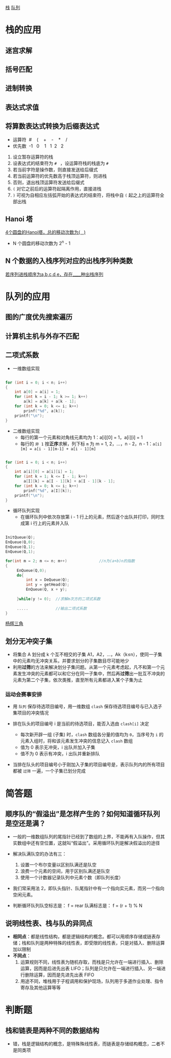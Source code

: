 [栈](https://git.acwing.com/ZagY/learn-data-structures/-/tree/main/Stack)
[队列](https://git.acwing.com/ZagY/learn-data-structures/-/tree/main/Queue)
# 栈的应用
## 迷宫求解
## 括号匹配
## 进制转换
## 表达式求值
## 将算数表达式转换为后缀表达式
- 运算符  #    (    +    -    *    /
- 优先数  -1   0    1   1  2   2
1. 设立暂存运算符的栈
2. 设表达式的结束符为 `# ` ，设运算符栈的栈底为 `#`
3. 若当前字符是操作数，则直接发送给后缀式
4. 若当前运算符的优先数高于栈顶运算符，则进栈
5. 否则，退出栈顶运算符发送给后缀式
6. `(` 对它之前后的运算符起隔离作用，直接进栈
7. `)` 可视为自相应左括弧开始的表达式的结束符，将栈中自 `(` 起之上的运算符全部出栈

## Hanoi 塔
[4个圆盘的Hanoi塔，总的移动次数为(   )](https://www.nowcoder.com/questionTerminal/00a6dbdb815c49079022518c63b7d24b)
- N 个圆盘的移动次数为 2<sup>n</sup> - 1

## N 个数据的入栈序列对应的出栈序列种类数
[若序列进栈顺序为a,b,c,d,e，存在____种出栈序列](https://www.nowcoder.com/questionTerminal/2257e8d9d90a41959147dee462ae5a56)

# 队列的应用
## 图的广度优先搜索遍历
## 计算机主机与外存不匹配
## 二项式系数
- 一维数组实现 
```cpp

for (int i = 0; i < n; i++)
{
	int a[0] = a[i] = 1;
	for (int k = i - 1; k >= 1; k++)
		a[k] = a[k] + a[k - 1];
	for (int k = 0; k <= i; k++)
		prinf("%d", a[k]);
	printf("\n");
}
```

- 二维数组实现
	- 每行的第一个元素和对角线元素均为 1：a[i][0] = 1，a[i][i] = 1
	- 每行的 `非 1` 按**正序**求解，列下标 `m` 为 m = 1, 2，...，n - 2，n - 1：`a[i][m] = a[i - 1][m-1] + a[i - 1][m]`

```cpp

for (int i = 0; i < n; i++)
{
	int a[i][0] = a[i][i] = 1;
	for (int k = 1; k <= I - 1; k++)
		a[I][k] = a[I - 1][k] + a[I - 1][k - 1];
	for (int k = 0; k <= i; k++)
		prinf("%d", a[I][k]);
	printf("\n");
}
```
- 循环队列实现 
	- 在循环队列中依次存放第 i - 1 行上的元素，然后逐个出队并打印，同时生成第 i 行上的元素并入队

```cpp

InitQueue(Q);
EnQueue(Q,0);  
EnQueue(Q,1); 
EnQueue(Q,1); 

for(int m = 2; m <= n; m++)              //n为(a+b)n的指数
{   
     EnQueue(Q,0);
     do{ 
		 int x = DeQueue(Q);
		 int y = getHead(Q);
		 EnQueue(Q, x + y);
		 
     }while(y != 0);  //求解m次方的二项式系数
	
     .....            //输出二项式系数
}
```

[杨辉三角](https://blog.51cto.com/u_15672212/5381696)
	
## 划分无冲突子集
- 将集合 A 划分成 k 个互不相交的子集 A1，A2，…，Ak（k≤n），使同一子集中的元素均无冲突关系，并要求划分的子集数目尽可能地少
- 利用**过筛**的方法来解决划分子集问题。从第一个元素考虑起，凡不和第一个元素发生冲突的元素都可以和它分在同一子集中，然后再**过筛**出一批互不冲突的元素为第二个子集，依次类推，直至所有元素都进入某个子集为止
### 运动会赛事安排
- 用 `队列` 保存待选项目编号，用一维数组 `clash` 保存待选项目编号与已入选子集项目的冲突情况
- 排在队头的项目编号 i 是当前的待选项目，能否入选由 `clash[i]` 决定
	- 每次新开辟一组 (子集) 时，`clash` 数组各分量的值均为 `0`，当序号为 `i` 的元素入组时，将和该元素发生冲突的信息记入 `clash` 数组
	- 值为 0 表示无冲突，i 出队并加入子集
	- 值不为 0 表示有冲突，i 出队并重新排队

- 当排在队头的项目编号小于刚加入子集的项目编号是，表示队列内的所有项目都被 `过筛` 一遍，一个子集已划分完成

# 简答题
## **顺序队的“假溢出”是怎样产生的？如何知道循环队列是空还是满？**
- 一般的一维数组队列的尾指针已经到了数组的上界，不能再有入队操作，但其实数组中还有空位置，这就叫“假溢出”。采用循环队列是解决假溢出的途径
- 解决队满队空的办法有三：	
	1. 设置一个布尔变量以区别队满还是队空
	2. 浪费一个元素的空间，用于区别队满还是队空
	3. 使用一个计数器记录队列中元素个数（即队列长度）

- 我们常采用法 2，即队头指针、队尾指针中有一个指向实元素，而另一个指向空闲元素。
- 判断循环队列队空标志是： f = rear	队满标志是： f = (r + 1) % N

## **说明线性表、栈与队的异同点**
- **相同点**：都是线性结构，都是逻辑结构的概念。都可以用顺序存储或链表存储；栈和队列是两种特殊的线性表，即受限的线性表，只是对插入、删除运算加以限制
-  **不同点**：
	1. 运算规则不同，线性表为随机存取，而栈是只允许在一端进行插入、删除运算，因而是后进先出表 LIFO；队列是只允许在一端进行插入、另一端进行删除运算，因而是先进先出表 FIFO
	2. 用途不同，堆栈用于子程调用和保护现场，队列用于多道作业处理、指令寄存及其他运算等等

# 判断题
## 栈和链表是两种不同的数据结构
- 错，栈是逻辑结构的概念，是特殊殊线性表，而链表是存储结构概念，二者不是同类项

